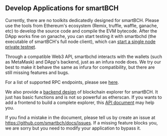 ## Develop Applications for smartBCH

Currently, there are no toolkits dedicatedly designed for smartBCH. Please use the tools from Ethereum's ecosystem (Remix, truffle, waffle, ganache, etc) to develop the source code and compile the EVM bytecode. After the DApp works fine on ganache, you can start testing it with smartbchd (the executable of smartBCH's full node client), which can [start a single node private testnet](./RunSingleNode.md).

Through a compatible Web3 API, smartbchd interacts with the wallets (such as MetaMask) and DApp's backend, just as an infura node does. We try our best to make it behave the same as infura for compatibility, but there are still missing features and bugs.

For a list of supported RPC endpoints, please see [here](./JsonRpc).

We also provide a [backend design](https://github.com/smartbch/BasicBrowser/tree/main/backend) of blockchain explorer for smartBCH. It just has basic functions and is not so powerful as etherscan. If you wants to add a frontend to build a complete explorer, this [API document](./BrowserAPI.md) may help you.

If you find a mistake in the document, please tell us by create an issue at https://github.com/smartbch/docs/issues. If a missing feature blocks you, we are sorry but you need to modify your application to bypass it.

